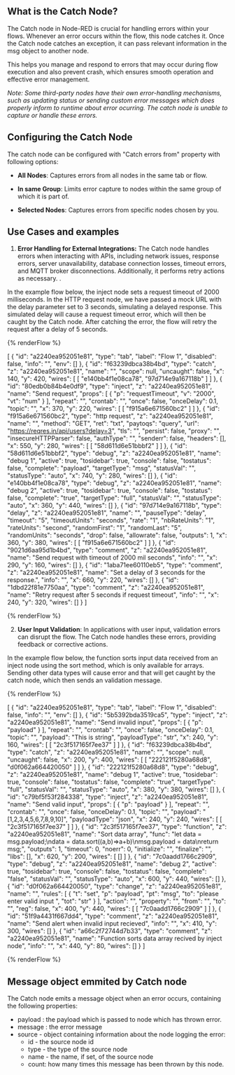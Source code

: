 ## What is the Catch Node?

The Catch node in Node-RED is crucial for handling errors within your flows. Whenever an error occurs within the flow, this node catches it. Once the Catch node catches an exception, it can pass relevant information in the msg object to another node. 

This helps you manage and respond to errors that may occur during flow execution and also prevent crash, which ensures smooth operation and effective error management.

*Note: Some third-party nodes have their own error-handling mechanisms, such as updating status or sending custom error messages which does properly inform to runtime about error ocurring. The catch node is unable to capture or handle these errors.*

## Configuring the Catch Node

The catch node can be configured with "Catch errors from" property with following options:

- **All Nodes**: Captures errors from all nodes in the same tab or flow.
  
- **In same Group**: Limits error capture to nodes within the same group of which it is part of.

- **Selected Nodes**: Captures errors from specific nodes chosen by you.

## Use Cases and examples

1. **Error Handling for External Integrations:** The Catch node handles errors when interacting with APIs, including network issues, response errors, server unavailability, database connection losses, timeout errors, and MQTT broker disconnections. Additionally, it performs retry actions as necessary. .

In the example flow below, the inject node sets a request timeout of 2000 milliseconds. In the HTTP request node, we have passed a mock URL with the delay parameter set to 3 seconds, simulating a delayed response. This simulated delay will cause a request timeout error, which will then be caught by the Catch node. After catching the error, the flow will retry the request after a delay of 5 seconds.

{% renderFlow %}

[
    {
        "id": "a2240ea952051e81",
        "type": "tab",
        "label": "Flow 1",
        "disabled": false,
        "info": "",
        "env": []
    },
    {
        "id": "f63239dbca38b4bd",
        "type": "catch",
        "z": "a2240ea952051e81",
        "name": "",
        "scope": null,
        "uncaught": false,
        "x": 140,
        "y": 420,
        "wires": [
            [
                "e140bb4f1e08ca78",
                "97d714e9a167118b"
            ]
        ]
    },
    {
        "id": "80edb0b84b4e0df9",
        "type": "inject",
        "z": "a2240ea952051e81",
        "name": "Send request",
        "props": [
            {
                "p": "requestTimeout",
                "v": "2000",
                "vt": "num"
            }
        ],
        "repeat": "",
        "crontab": "",
        "once": false,
        "onceDelay": 0.1,
        "topic": "",
        "x": 370,
        "y": 220,
        "wires": [
            [
                "f915a6e671560bc2"
            ]
        ]
    },
    {
        "id": "f915a6e671560bc2",
        "type": "http request",
        "z": "a2240ea952051e81",
        "name": "",
        "method": "GET",
        "ret": "txt",
        "paytoqs": "query",
        "url": "https://reqres.in/api/users?delay=3",
        "tls": "",
        "persist": false,
        "proxy": "",
        "insecureHTTPParser": false,
        "authType": "",
        "senderr": false,
        "headers": [],
        "x": 550,
        "y": 280,
        "wires": [
            [
                "58d611d6e51bbbf2"
            ]
        ]
    },
    {
        "id": "58d611d6e51bbbf2",
        "type": "debug",
        "z": "a2240ea952051e81",
        "name": "debug 1",
        "active": true,
        "tosidebar": true,
        "console": false,
        "tostatus": false,
        "complete": "payload",
        "targetType": "msg",
        "statusVal": "",
        "statusType": "auto",
        "x": 740,
        "y": 280,
        "wires": []
    },
    {
        "id": "e140bb4f1e08ca78",
        "type": "debug",
        "z": "a2240ea952051e81",
        "name": "debug 2",
        "active": true,
        "tosidebar": true,
        "console": false,
        "tostatus": false,
        "complete": "true",
        "targetType": "full",
        "statusVal": "",
        "statusType": "auto",
        "x": 360,
        "y": 440,
        "wires": []
    },
    {
        "id": "97d714e9a167118b",
        "type": "delay",
        "z": "a2240ea952051e81",
        "name": "",
        "pauseType": "delay",
        "timeout": "5",
        "timeoutUnits": "seconds",
        "rate": "1",
        "nbRateUnits": "1",
        "rateUnits": "second",
        "randomFirst": "1",
        "randomLast": "5",
        "randomUnits": "seconds",
        "drop": false,
        "allowrate": false,
        "outputs": 1,
        "x": 360,
        "y": 380,
        "wires": [
            [
                "f915a6e671560bc2"
            ]
        ]
    },
    {
        "id": "9021d6aa95d1b4bd",
        "type": "comment",
        "z": "a2240ea952051e81",
        "name": "Send request with timeout of 2000 mil seconds",
        "info": "",
        "x": 290,
        "y": 160,
        "wires": []
    },
    {
        "id": "1aba71ee60110eb5",
        "type": "comment",
        "z": "a2240ea952051e81",
        "name": "Set a delay of 3 seconds for the response.",
        "info": "",
        "x": 660,
        "y": 220,
        "wires": []
    },
    {
        "id": "1dbd22f81e7750aa",
        "type": "comment",
        "z": "a2240ea952051e81",
        "name": "Retry request after 5 seconds if request timeout",
        "info": "",
        "x": 240,
        "y": 320,
        "wires": []
    }
]

{% renderFlow %}

2. **User Input Validation**: In applications with user input, validation errors can disrupt the flow. The Catch node handles these errors, providing feedback or corrective actions.

In the example flow below, the function sorts input data received from an inject node using the sort method, which is only available for arrays. Sending other data types will cause error and that will get caught by the catch node, which then sends an validation message.

{% renderFlow %}

[
    {
        "id": "a2240ea952051e81",
        "type": "tab",
        "label": "Flow 1",
        "disabled": false,
        "info": "",
        "env": []
    },
    {
        "id": "5b5392bda3519ca5",
        "type": "inject",
        "z": "a2240ea952051e81",
        "name": "Send invalid input",
        "props": [
            {
                "p": "payload"
            }
        ],
        "repeat": "",
        "crontab": "",
        "once": false,
        "onceDelay": 0.1,
        "topic": "",
        "payload": "This is string",
        "payloadType": "str",
        "x": 240,
        "y": 160,
        "wires": [
            [
                "2c3f517165f7ee37"
            ]
        ]
    },
    {
        "id": "f63239dbca38b4bd",
        "type": "catch",
        "z": "a2240ea952051e81",
        "name": "",
        "scope": null,
        "uncaught": false,
        "x": 200,
        "y": 400,
        "wires": [
            [
                "222121f5280a68d8",
                "d0f062a664420050"
            ]
        ]
    },
    {
        "id": "222121f5280a68d8",
        "type": "debug",
        "z": "a2240ea952051e81",
        "name": "debug 1",
        "active": true,
        "tosidebar": true,
        "console": false,
        "tostatus": false,
        "complete": "true",
        "targetType": "full",
        "statusVal": "",
        "statusType": "auto",
        "x": 380,
        "y": 380,
        "wires": []
    },
    {
        "id": "c79bf5f53f284338",
        "type": "inject",
        "z": "a2240ea952051e81",
        "name": "Send valid input",
        "props": [
            {
                "p": "payload"
            }
        ],
        "repeat": "",
        "crontab": "",
        "once": false,
        "onceDelay": 0.1,
        "topic": "",
        "payload": "[1,2,3,4,5,6,7,8,9,10]",
        "payloadType": "json",
        "x": 240,
        "y": 240,
        "wires": [
            [
                "2c3f517165f7ee37"
            ]
        ]
    },
    {
        "id": "2c3f517165f7ee37",
        "type": "function",
        "z": "a2240ea952051e81",
        "name": "Sort data array",
        "func": "let data = msg.payload;\ndata = data.sort((a,b)=>a+b)\nmsg.payload = data\nreturn msg;",
        "outputs": 1,
        "timeout": 0,
        "noerr": 0,
        "initialize": "",
        "finalize": "",
        "libs": [],
        "x": 620,
        "y": 200,
        "wires": [
            []
        ]
    },
    {
        "id": "7c0aadd1766c2909",
        "type": "debug",
        "z": "a2240ea952051e81",
        "name": "debug 2",
        "active": true,
        "tosidebar": true,
        "console": false,
        "tostatus": false,
        "complete": "false",
        "statusVal": "",
        "statusType": "auto",
        "x": 600,
        "y": 440,
        "wires": []
    },
    {
        "id": "d0f062a664420050",
        "type": "change",
        "z": "a2240ea952051e81",
        "name": "",
        "rules": [
            {
                "t": "set",
                "p": "payload",
                "pt": "msg",
                "to": "please enter valid input ",
                "tot": "str"
            }
        ],
        "action": "",
        "property": "",
        "from": "",
        "to": "",
        "reg": false,
        "x": 400,
        "y": 440,
        "wires": [
            [
                "7c0aadd1766c2909"
            ]
        ]
    },
    {
        "id": "51f9a4431f667dd4",
        "type": "comment",
        "z": "a2240ea952051e81",
        "name": "Send alert when invalid input recieved",
        "info": "",
        "x": 410,
        "y": 300,
        "wires": []
    },
    {
        "id": "a66c2f72744d7b33",
        "type": "comment",
        "z": "a2240ea952051e81",
        "name": "Function sorts data array recived by inject node",
        "info": "",
        "x": 440,
        "y": 80,
        "wires": []
    }
]

{% renderFlow %}

## Message object emmited by Catch node

The Catch node emits a message object when an error occurs, containing the following properties:

- payload : the payload which is passed to node which has thrown error.
- message : the error message
- source - object containing information about the node logging the error:
  - id - the source node id
  - type - the type of the source node
  - name - the name, if set, of the source node
  - count: how many times this message has been thrown by this node. 